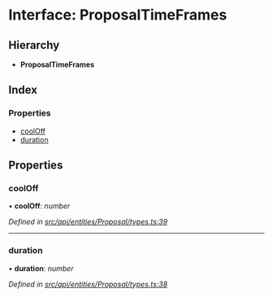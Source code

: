 # Interface: ProposalTimeFrames

## Hierarchy

* **ProposalTimeFrames**

## Index

### Properties

* [coolOff](proposaltimeframes.md#cooloff)
* [duration](proposaltimeframes.md#duration)

## Properties

###  coolOff

• **coolOff**: *number*

*Defined in [src/api/entities/Proposal/types.ts:39](https://github.com/PolymathNetwork/polymesh-sdk/blob/7a4dc5b/src/api/entities/Proposal/types.ts#L39)*

___

###  duration

• **duration**: *number*

*Defined in [src/api/entities/Proposal/types.ts:38](https://github.com/PolymathNetwork/polymesh-sdk/blob/7a4dc5b/src/api/entities/Proposal/types.ts#L38)*
